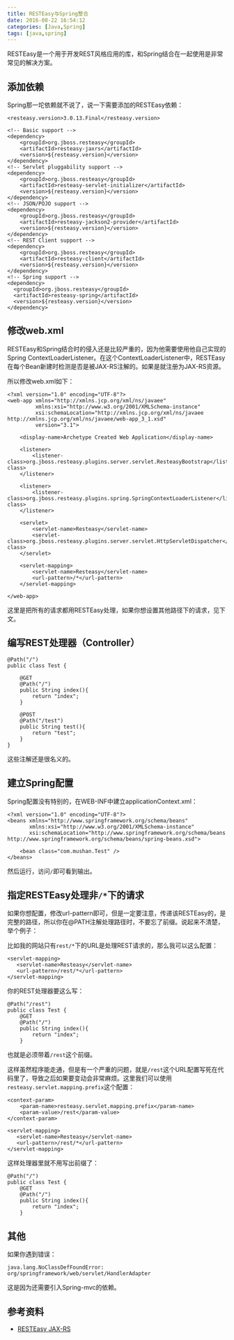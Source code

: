 ```yaml
---
title: RESTEasy与Spring整合
date: 2016-08-22 16:54:12
categories: [Java,Spring]
tags: [java,spring]
---
```


RESTEasy是一个用于开发REST风格应用的库，和Spring结合在一起使用是非常常见的解决方案。

## 添加依赖
Spring那一坨依赖就不说了，说一下需要添加的RESTEasy依赖：

```
<resteasy.version>3.0.13.Final</resteasy.version>

<!-- Basic support -->
<dependency>
    <groupId>org.jboss.resteasy</groupId>
    <artifactId>resteasy-jaxrs</artifactId>
    <version>${resteasy.version}</version>
</dependency>
<!-- Servlet pluggability support -->
<dependency>
    <groupId>org.jboss.resteasy</groupId>
    <artifactId>resteasy-servlet-initializer</artifactId>
    <version>${resteasy.version}</version>
</dependency>
<!-- JSON/POJO support -->
<dependency>
    <groupId>org.jboss.resteasy</groupId>
    <artifactId>resteasy-jackson2-provider</artifactId>
    <version>${resteasy.version}</version>
</dependency>
<!-- REST Client support -->
<dependency>
    <groupId>org.jboss.resteasy</groupId>
    <artifactId>resteasy-client</artifactId>
    <version>${resteasy.version}</version>
</dependency>
<!-- Spring support -->
<dependency>
  <groupId>org.jboss.resteasy</groupId>
  <artifactId>resteasy-spring</artifactId>
  <version>${resteasy.version}</version>
</dependency>
```

## 修改web.xml

RESTEasy和Spring结合时的侵入还是比较严重的，因为他需要使用他自己实现的Spring ContextLoaderListener。在这个ContextLoaderListener中，RESTEasy在每个Bean新建时检测是否是被JAX-RS注解的。如果是就注册为JAX-RS资源。

所以修改web.xml如下：

```
<?xml version="1.0" encoding="UTF-8"?>
<web-app xmlns="http://xmlns.jcp.org/xml/ns/javaee"
         xmlns:xsi="http://www.w3.org/2001/XMLSchema-instance"
         xsi:schemaLocation="http://xmlns.jcp.org/xml/ns/javaee http://xmlns.jcp.org/xml/ns/javaee/web-app_3_1.xsd"
         version="3.1">

    <display-name>Archetype Created Web Application</display-name>

    <listener>
        <listener-class>org.jboss.resteasy.plugins.server.servlet.ResteasyBootstrap</listener-class>
    </listener>

    <listener>
        <listener-class>org.jboss.resteasy.plugins.spring.SpringContextLoaderListener</listener-class>
    </listener>

    <servlet>
        <servlet-name>Resteasy</servlet-name>
        <servlet-class>org.jboss.resteasy.plugins.server.servlet.HttpServletDispatcher</servlet-class>
    </servlet>

    <servlet-mapping>
        <servlet-name>Resteasy</servlet-name>
        <url-pattern>/*</url-pattern>
    </servlet-mapping>

</web-app>
```

这里是把所有的请求都用RESTEasy处理，如果你想设置其他路径下的请求，见下文。

## 编写REST处理器（Controller）

```
@Path("/")
public class Test {

    @GET
    @Path("/")
    public String index(){
        return "index";
    }

    @POST
    @Path("/test")
    public String test(){
        return "test";
    }
}
```

这些注解还是很名义的。

## 建立Spring配置

Spring配置没有特别的，在WEB-INF中建立applicationContext.xml：

```
<?xml version="1.0" encoding="UTF-8"?>
<beans xmlns="http://www.springframework.org/schema/beans"
       xmlns:xsi="http://www.w3.org/2001/XMLSchema-instance"
       xsi:schemaLocation="http://www.springframework.org/schema/beans http://www.springframework.org/schema/beans/spring-beans.xsd">

    <bean class="com.mushan.Test" />
</beans>
```

然后运行，访问`/`即可看到输出。

## 指定RESTEasy处理非`/*`下的请求

如果你想配置，修改url-pattern即可，但是一定要注意，传递该RESTEasy的，是完整的路径，所以你在@PATH注解处理路径时，不要忘了前缀。说起来不清楚，举个例子：

比如我的网站只有`rest/*`下的URL是处理REST请求的，那么我可以这么配置：

```
<servlet-mapping>
   <servlet-name>Resteasy</servlet-name>
   <url-pattern>/rest/*</url-pattern>
</servlet-mapping>
```

你的REST处理器要这么写：

```
@Path("/rest")
public class Test {
    @GET
    @Path("/")
    public String index(){
        return "index";
    }
```

也就是必须带着`/rest`这个前缀。

这样虽然程序能走通，但是有一个严重的问题，就是`/rest`这个URL配置写死在代码里了，导致之后如果要变动会非常麻烦。这里我们可以使用`resteasy.servlet.mapping.prefix`这个配置：

```
<context-param>
    <param-name>resteasy.servlet.mapping.prefix</param-name>
    <param-value>/rest</param-value>
</context-param>

<servlet-mapping>
   <servlet-name>Resteasy</servlet-name>
   <url-pattern>/rest/*</url-pattern>
</servlet-mapping>
```

这样处理器里就不用写出前缀了：

```
@Path("/")
public class Test {
    @GET
    @Path("/")
    public String index(){
        return "index";
    }
```

## 其他

如果你遇到错误：

```
java.lang.NoClassDefFoundError: org/springframework/web/servlet/HandlerAdapter
```

这是因为还需要引入Spring-mvc的依赖。

## 参考资料
- [RESTEasy JAX-RS](http://docs.jboss.org/resteasy/docs/3.0.19.Final/userguide/html_single/index.html#RESTEasy_Spring_Integration)

